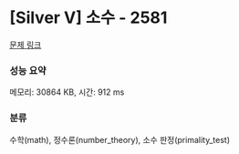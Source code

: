 # [Silver V] 소수 - 2581 

[문제 링크](https://www.acmicpc.net/problem/2581) 

### 성능 요약

메모리: 30864 KB, 시간: 912 ms

### 분류

수학(math), 정수론(number_theory), 소수 판정(primality_test)

